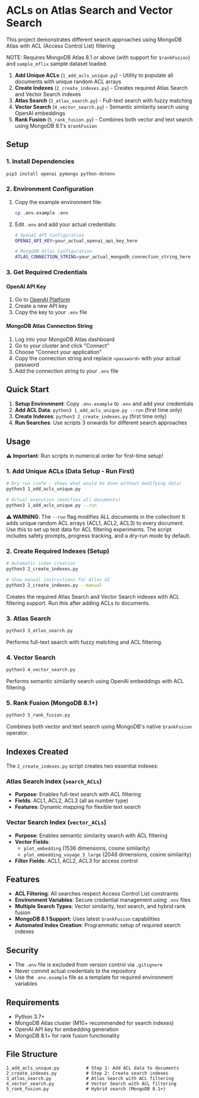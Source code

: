 # ACLs on Atlas Search and Vector Search

This project demonstrates different search approaches using MongoDB Atlas with ACL (Access Control List) filtering

NOTE: Requires MongoDB Atlas 8.1 or above (with support for `$rankFusion`) and `sample_mflix` sample dataset loaded.

1. **Add Unique ACLs** (`1_add_acls_unique.py`) - Utility to populate all documents with unique random ACL arrays
2. **Create Indexes** (`2_create_indexes.py`) - Creates required Atlas Search and Vector Search indexes
3. **Atlas Search** (`3_atlas_search.py`) - Full-text search with fuzzy matching
4. **Vector Search** (`4_vector_search.py`) - Semantic similarity search using OpenAI embeddings
5. **Rank Fusion** (`5_rank_fusion.py`) - Combines both vector and text search using MongoDB 8.1's `$rankFusion`

## Setup

### 1. Install Dependencies

```bash
pip3 install openai pymongo python-dotenv
```

### 2. Environment Configuration

1. Copy the example environment file:
   ```bash
   cp .env.example .env
   ```

2. Edit `.env` and add your actual credentials:
   ```bash
   # OpenAI API Configuration
   OPENAI_API_KEY=your_actual_openai_api_key_here
   
   # MongoDB Atlas Configuration
   ATLAS_CONNECTION_STRING=your_actual_mongodb_connection_string_here
   ```

### 3. Get Required Credentials

#### OpenAI API Key
1. Go to [OpenAI Platform](https://platform.openai.com/account/api-keys)
2. Create a new API key
3. Copy the key to your `.env` file

#### MongoDB Atlas Connection String
1. Log into your MongoDB Atlas dashboard
2. Go to your cluster and click "Connect"
3. Choose "Connect your application"
4. Copy the connection string and replace `<password>` with your actual password
5. Add the connection string to your `.env` file

## Quick Start

1. **Setup Environment**: Copy `.env.example` to `.env` and add your credentials
2. **Add ACL Data**: `python3 1_add_acls_unique.py --run` (first time only)
3. **Create Indexes**: `python3 2_create_indexes.py` (first time only)
4. **Run Searches**: Use scripts 3 onwards for different search approaches

## Usage

**⚠️ Important**: Run scripts in numerical order for first-time setup!

### 1. Add Unique ACLs (Data Setup - Run First)
```bash
# Dry run (safe - shows what would be done without modifying data)
python3 1_add_acls_unique.py

# Actual execution (modifies all documents)
python3 1_add_acls_unique.py --run
```
**⚠️ WARNING**: The `--run` flag modifies ALL documents in the collection! It adds unique random ACL arrays (ACL1, ACL2, ACL3) to every document. Use this to set up test data for ACL filtering experiments. The script includes safety prompts, progress tracking, and a dry-run mode by default.

### 2. Create Required Indexes (Setup)
```bash
# Automatic index creation
python3 2_create_indexes.py

# Show manual instructions for Atlas UI
python3 2_create_indexes.py --manual
```
Creates the required Atlas Search and Vector Search indexes with ACL filtering support. Run this after adding ACLs to documents.

### 3. Atlas Search
```bash
python3 3_atlas_search.py
```
Performs full-text search with fuzzy matching and ACL filtering.

### 4. Vector Search
```bash
python3 4_vector_search.py
```
Performs semantic similarity search using OpenAI embeddings with ACL filtering.

### 5. Rank Fusion (MongoDB 8.1+)
```bash
python3 5_rank_fusion.py
```
Combines both vector and text search using MongoDB's native `$rankFusion` operator.


## Indexes Created

The `2_create_indexes.py` script creates two essential indexes:

### Atlas Search Index (`search_ACLs`)
- **Purpose**: Enables full-text search with ACL filtering
- **Fields**: ACL1, ACL2, ACL3 (all as number type)
- **Features**: Dynamic mapping for flexible text search

### Vector Search Index (`vector_ACLs`)
- **Purpose**: Enables semantic similarity search with ACL filtering
- **Vector Fields**:
  - `plot_embedding` (1536 dimensions, cosine similarity)
  - `plot_embedding_voyage_3_large` (2048 dimensions, cosine similarity)
- **Filter Fields**: ACL1, ACL2, ACL3 for access control

## Features

- **ACL Filtering**: All searches respect Access Control List constraints
- **Environment Variables**: Secure credential management using `.env` files
- **Multiple Search Types**: Vector similarity, text search, and hybrid rank fusion
- **MongoDB 8.1 Support**: Uses latest `$rankFusion` capabilities
- **Automated Index Creation**: Programmatic setup of required search indexes

## Security

- The `.env` file is excluded from version control via `.gitignore`
- Never commit actual credentials to the repository
- Use the `.env.example` file as a template for required environment variables

## Requirements

- Python 3.7+
- MongoDB Atlas cluster (M10+ recommended for search indexes)
- OpenAI API key for embedding generation
- MongoDB 8.1+ for rank fusion functionality

## File Structure

```
1_add_acls_unique.py          # Step 1: Add ACL data to documents
2_create_indexes.py           # Step 2: Create search indexes
3_atlas_search.py             # Atlas Search with ACL filtering
4_vector_search.py            # Vector Search with ACL filtering
5_rank_fusion.py              # Hybrid search (MongoDB 8.1+)
```

